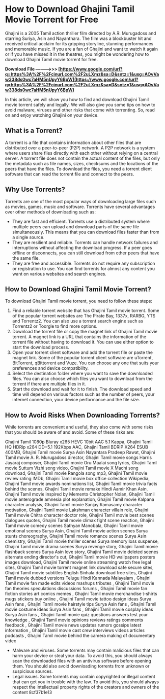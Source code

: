 # How to Download Ghajini Tamil Movie Torrent for Free
 
Ghajini is a 2005 Tamil action thriller film directed by A.R. Murugadoss and starring Suriya, Asin and Nayanthara. The film was a blockbuster hit and received critical acclaim for its gripping storyline, stunning performances and memorable music. If you are a fan of Ghajini and want to watch it again or if you have missed it in the theatres, you might be wondering how to download Ghajini Tamil movie torrent for free.
 
**Download File –––––>>> [https://www.google.com/url?q=https%3A%2F%2Fcinurl.com%2F2uLXmz&sa=D&sntz=1&usg=AOvVaw338ds0wc7aHM5nUpyY6BpW](https://www.google.com/url?q=https%3A%2F%2Fcinurl.com%2F2uLXmz&sa=D&sntz=1&usg=AOvVaw338ds0wc7aHM5nUpyY6BpW)**


 
In this article, we will show you how to find and download Ghajini Tamil movie torrent safely and legally. We will also give you some tips on how to avoid malware, viruses and other risks that come with torrenting. So, read on and enjoy watching Ghajini on your device.
 
## What is a Torrent?
 
A torrent is a file that contains information about other files that are distributed over a peer-to-peer (P2P) network. A P2P network is a system where users share files directly with each other without relying on a central server. A torrent file does not contain the actual content of the files, but only the metadata such as file names, sizes, checksums and the locations of the peers that have the files. To download the files, you need a torrent client software that can read the torrent file and connect to the peers.
 
## Why Use Torrents?
 
Torrents are one of the most popular ways of downloading large files such as movies, games, music and software. Torrents have several advantages over other methods of downloading such as:
 
- They are fast and efficient. Torrents use a distributed system where multiple peers can upload and download parts of the same file simultaneously. This means that you can download files faster than from a single source.
- They are resilient and reliable. Torrents can handle network failures and interruptions without affecting the download progress. If a peer goes offline or disconnects, you can still download from other peers that have the same file.
- They are free and accessible. Torrents do not require any subscription or registration to use. You can find torrents for almost any content you want on various websites and search engines.

## How to Download Ghajini Tamil Movie Torrent?
 
To download Ghajini Tamil movie torrent, you need to follow these steps:

1. Find a reliable torrent website that has Ghajini Tamil movie torrent. Some of the popular torrent websites are The Pirate Bay, 1337x, RARBG, YTS and Torrentz2. You can also use a torrent search engine such as Torrentz2 or Toorgle to find more options.
2. Download the torrent file or copy the magnet link of Ghajini Tamil movie torrent. A magnet link is a URL that contains the information of the torrent file without having to download it. You can use either option to start the download process.
3. Open your torrent client software and add the torrent file or paste the magnet link. Some of the popular torrent client software are uTorrent, BitTorrent, qBittorrent and Vuze. You can choose any one that suits your preferences and device compatibility.
4. Select the destination folder where you want to save the downloaded files. You can also choose which files you want to download from the torrent if there are multiple files in it.
5. Start the download and wait for it to finish. The download speed and time will depend on various factors such as the number of peers, your internet connection, your device performance and the file size.

## How to Avoid Risks When Downloading Torrents?
 
While torrents are convenient and useful, they also come with some risks that you should be aware of and avoid. Some of these risks are:
 
Ghajini Tamil 1080p Bluray x265 HEVC 10bit AAC 5.1 Kappa,  Ghajini Tamil HQ HDRip x264 DD+5.1 192Kbps AAC,  Ghajini Tamil BDRIP X264 ESUB 400MB,  Ghajini Tamil movie Surya Asin Nayantara Pradeep Rawat,  Ghajini Tamil movie A. R. Murugadoss director,  Ghajini Tamil movie songs Harris Jayaraj composer,  Ghajini Tamil movie Oru Maalai song lyrics,  Ghajini Tamil movie Suttum Vizhi song video,  Ghajini Tamil movie X Machi song download,  Ghajini Tamil movie Rangola song mp3,  Ghajini Tamil movie review rating IMDb,  Ghajini Tamil movie box office collection Wikipedia,  Ghajini Tamil movie awards nominations list,  Ghajini Tamil movie trivia facts behind the scenes,  Ghajini Tamil movie remake Hindi Aamir Khan Asin,  Ghajini Tamil movie inspired by Memento Christopher Nolan,  Ghajini Tamil movie anterograde amnesia plot explanation,  Ghajini Tamil movie Kalpana character analysis,  Ghajini Tamil movie Sanjay Ramasamy character motivation,  Ghajini Tamil movie Lakshman character villain role,  Ghajini Tamil movie Chitra character doctor role,  Ghajini Tamil movie best scenes dialogues quotes,  Ghajini Tamil movie climax fight scene reaction,  Ghajini Tamil movie comedy scenes Sathyan Manobala,  Ghajini Tamil movie emotional scenes Surya Asin,  Ghajini Tamil movie action scenes Surya stunts choreography,  Ghajini Tamil movie romance scenes Surya Asin chemistry,  Ghajini Tamil movie thriller scenes Surya memory loss suspense,  Ghajini Tamil movie drama scenes Surya revenge story,  Ghajini Tamil movie flashback scenes Surya Asin love story,  Ghajini Tamil movie deleted scenes alternate ending director's cut,  Ghajini Tamil movie HD wallpapers posters images download,  Ghajini Tamil movie online streaming watch free legal sites,  Ghajini Tamil movie torrent magnet link download safe secure sites,  Ghajini Tamil movie subtitles English Sinhala download free sites,  Ghajini Tamil movie dubbed versions Telugu Hindi Kannada Malayalam ,  Ghajini Tamil movie fan made edits videos mashups tributes ,  Ghajini Tamil movie fan theories speculations discussions forums ,  Ghajini Tamil movie fan fiction stories art comics memes ,  Ghajini Tamil movie merchandise t-shirts mugs stickers buy online ,  Ghajini Tamil movie tattoo design ideas Surya Asin fans ,  Ghajini Tamil movie hairstyle tips Surya Asin fans ,  Ghajini Tamil movie costume ideas Surya Asin fans ,  Ghajini Tamil movie cosplay ideas Surya Asin fans ,  Ghajini Tamil movie quiz questions answers test your knowledge ,  Ghajini Tamil movie opinions reviews ratings comments feedback ,  Ghajini Tamil movie news updates rumors gossips latest information ,  Ghajini Tamil movie cast crew interviews videos articles podcasts ,  Ghajini Tamil movie behind the camera making of documentary video

- Malware and viruses. Some torrents may contain malicious files that can harm your device or steal your data. To avoid this, you should always scan the downloaded files with an antivirus software before opening them. You should also avoid downloading torrents from unknown or suspicious sources.
- Legal issues. Some torrents may contain copyrighted or illegal content that can get you in trouble with the law. To avoid this, you should always respect the intellectual property rights of the creators and owners of the content 8cf37b1e13


